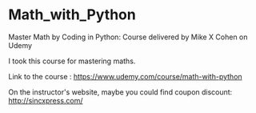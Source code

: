 # Math_with_Python
Master Math by Coding in Python: Course delivered by Mike X Cohen on Udemy

I took this course for mastering maths.


Link to the course : https://www.udemy.com/course/math-with-python


On the instructor's website, maybe you could find coupon discount:  http://sincxpress.com/
